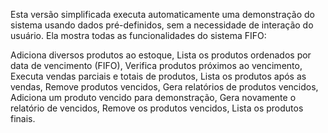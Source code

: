 Esta versão simplificada executa automaticamente uma demonstração do sistema usando dados pré-definidos, sem a necessidade de interação do usuário. Ela mostra todas as funcionalidades do sistema FIFO:

Adiciona diversos produtos ao estoque,
Lista os produtos ordenados por data de vencimento (FIFO),
Verifica produtos próximos ao vencimento,
Executa vendas parciais e totais de produtos,
Lista os produtos após as vendas,
Remove produtos vencidos,
Gera relatórios de produtos vencidos,
Adiciona um produto vencido para demonstração,
Gera novamente o relatório de vencidos,
Remove os produtos vencidos,
Lista os produtos finais.
